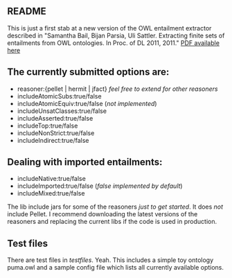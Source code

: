 ## README

This is just a first stab at a new version of the OWL entailment extractor described in "Samantha Bail, Bijan Parsia, Uli Sattler. Extracting finite sets of entailments from OWL ontologies. In Proc. of DL 2011, 2011." [PDF available here](https://dl.dropbox.com/u/3074592/publications/entailments-dl2011.pdf)

## The currently submitted options are:
* reasoner:{pellet | hermit | jfact} *feel free to extend for other reasoners*
* includeAtomicSubs:true/false
* includeAtomicEquiv:true/false (*not implemented*)
* includeUnsatClasses:true/false
* includeAsserted:true/false
* includeTop:true/false
* includeNonStrict:true/false
* includeIndirect:true/false

## Dealing with imported entailments:

* includeNative:true/false
* includeImported:true/false (*false implemented by default*)
* includeMixed:true/false

The lib include jars for some of the reasoners *just to get started*. It does *not* include Pellet. I recommend downloading the latest versions of the reasoners and replacing the current libs if the code is used in production.

## Test files

 There are test files in *testfiles*. Yeah. This includes a simple toy ontology puma.owl and a sample config file which lists all currently available options. 